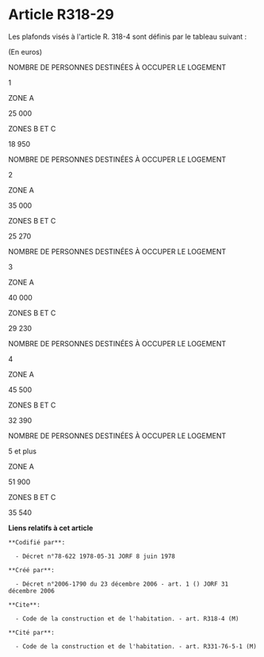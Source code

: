 # Article R318-29

Les plafonds visés à l'article R. 318-4 sont définis par le tableau suivant :

(En euros)

NOMBRE DE PERSONNES DESTINÉES À OCCUPER LE LOGEMENT

1

ZONE A

25 000

ZONES B ET C

18 950 

NOMBRE DE PERSONNES DESTINÉES À OCCUPER LE LOGEMENT

2

ZONE A

35 000

ZONES B ET C

25 270 

NOMBRE DE PERSONNES DESTINÉES À OCCUPER LE LOGEMENT

3

ZONE A

40 000

ZONES B ET C

29 230 

NOMBRE DE PERSONNES DESTINÉES À OCCUPER LE LOGEMENT

4

ZONE A

45 500

ZONES B ET C

32 390 

NOMBRE DE PERSONNES DESTINÉES À OCCUPER LE LOGEMENT

5 et plus

ZONE A

51 900

ZONES B ET C

35 540

**Liens relatifs à cet article**

	**Codifié par**:

	  - Décret n°78-622 1978-05-31 JORF 8 juin 1978

	**Créé par**:

	  - Décret n°2006-1790 du 23 décembre 2006 - art. 1 () JORF 31 décembre 2006

	**Cite**:

	  - Code de la construction et de l'habitation. - art. R318-4 (M)

	**Cité par**:

	  - Code de la construction et de l'habitation. - art. R331-76-5-1 (M)
